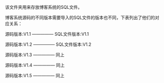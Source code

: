 该文件夹用来存放博客系统的SQL文件。

博客系统源码的不同版本需要导入的SQL文件的版本也不同，下表列出了他们的对应关系：

源码版本:V1.1  —————  SQL文件版本:V1.1

源码版本:V1.2  —————  SQL文件版本:V1.2

源码版本:V1.3 ————— 同上

源码版本:V1.4 ————— 同上

源码版本:V1.5 ————— 同上